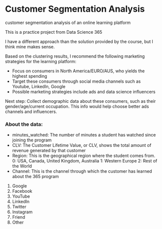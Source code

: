 # Customer Segmentation Analysis
customer segmentation analysis of an online learning platform

This is a practice project from Data Science 365

I have a different approach than the solution provided by the course, but I think mine makes sense.

Based on the clustering results, I recommend the following marketing strategies for the learning platform:

- Focus on consumers in North America/EURO/AUS, who yields the highest spending
- Target these consumers through social media channels such as Youtube, LinkedIn, Google
- Possible marketing strategies include ads and data science influencers

Next step:
Collect demographic data about these consumers, such as their gender/age/current occupation. This info would help choose better ads channels and influencers. 


### About the data:
- minutes_watched: The number of minutes a student has watched since joining the program
- CLV: The Customer Lifetime Value, or CLV, shows the total amount of revenue generated by that customer
- Region: This is the geographical region where the student comes from.
0: USA, Canada, United Kingdom, Australia
1: Western Europe
2: Rest of the World
- Channel: This is the channel through which the customer has learned about the 365 program
1. Google
2. Facebook
3. YouTube
4. LinkedIn
5. Twitter
6. Instagram
7. Friend
8. Other


